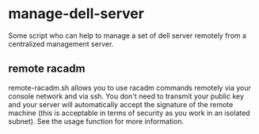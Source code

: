 # manage-dell-server
Some script who can help to manage a set of dell server remotely from a centralized management server.

## remote racadm
remote-racadm.sh allows you to use racadm commands remotely via your console network and via ssh.
You don't need to transmit your public key and your server will automatically accept the signature of the remote machine (this is acceptable in terms of security as you work in an isolated subnet).
See the usage function for more information.

